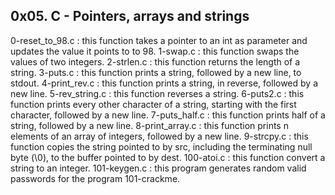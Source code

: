 0x05. C - Pointers, arrays and strings
---------------------------------------
0-reset_to_98.c : this function takes a pointer to an int as parameter and updates the value it points to to 98.
1-swap.c : this function swaps the values of two integers.
2-strlen.c : this function returns the length of a string.
3-puts.c : this function prints a string, followed by a new line, to stdout.
4-print_rev.c : this function prints a string, in reverse, followed by a new line.
5-rev_string.c : this function reverses a string.
6-puts2.c : this function prints every other character of a string, starting with the first character, followed by a new line.
7-puts_half.c : this function prints half of a string, followed by a new line.
8-print_array.c : this function prints n elements of an array of integers, followed by a new line.
9-strcpy.c : this function copies the string pointed to by src, including the terminating null byte (\0), to the buffer pointed to by dest.
100-atoi.c : this function convert a string to an integer.
101-keygen.c : this program generates random valid passwords for the program 101-crackme.

